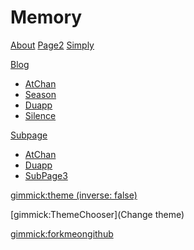 # Memory

[About](about.md)
[Page2](page2.md)
[Simply](http://atchan.tk/Simply.Me/)

[Blog]()

  * [AtChan](http://atchan.tk/ "技术博客")
  * [Season](http://atchan.tk/review/ "季节")
  * [Duapp](http://atchen.duapp.com/ "TypechoBlog")
  * [Silence](http://atchan.tk/silence/ "沉默")

[Subpage]()

  * [AtChan](subpage/page1.md)
  * [Duapp](subpage/page2.md)
  * [SubPage3](subpage/page3.md)

<!-- set a default theme -->
[gimmick:theme (inverse: false)](flatly)

<!-- show a theme chooser in the menu bar -->
[gimmick:ThemeChooser](Change theme)

<!-- show a fork me on github ribbon -->
[gimmick:forkmeongithub](http://github.com/rose1988c/steam)
